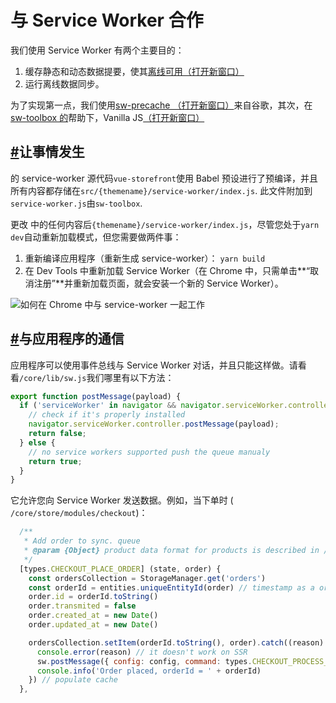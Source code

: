 # 与 Service Worker 合作

我们使用 Service Worker 有两个主要目的：

1. 缓存静态和动态数据提要，使其[离线可用（打开新窗口）](https://developers.google.com/web/fundamentals/primers/service-workers/)
2. 运行离线数据同步。

为了实现第一点，我们使用[sw-precache （打开新窗口）](https://github.com/GoogleChromeLabs/sw-precache)来自谷歌，其次，在[sw-toolbox 的](https://www.google.pl/search?q=sw-toolbox&oq=sw-toolbox&aqs=chrome..69i57j69i60l3j0l2.1529j0j4&sourceid=chrome&ie=UTF-8)帮助下，Vanilla JS[（打开新窗口）](https://www.google.pl/search?q=sw-toolbox&oq=sw-toolbox&aqs=chrome..69i57j69i60l3j0l2.1529j0j4&sourceid=chrome&ie=UTF-8)

## [#](https://docs.vuestorefront.io/v1/guide/core-themes/service-workers.html#making-things-happen)让事情发生

的 service-worker 源代码`vue-storefront`使用 Babel 预设进行了预编译，并且所有内容都存储在`src/{themename}/service-worker/index.js`. 此文件附加到`service-worker.js`由`sw-toolbox`.

更改 中的任何内容后`{themename}/service-worker/index.js`，尽管您处于`yarn dev`自动重新加载模式，但您需要做两件事：

1. 重新编译应用程序（重新生成 service-worker）： `yarn build`
2. 在 Dev Tools 中重新加载 Service Worker（在 Chrome 中，只需单击**“取消注册”**并重新加载页面，就会安装一个新的 Service Worker）。

![如何在 Chrome 中与 service-worker 一起工作](https://docs.vuestorefront.io/v1/assets/img/chrome-dev-console.3c88272d.png)

## [#](https://docs.vuestorefront.io/v1/guide/core-themes/service-workers.html#communication-with-the-app)与应用程序的通信

应用程序可以使用事件总线与 Service Worker 对话，并且只能这样做。请看看`/core/lib/sw.js`我们哪里有以下方法：

```js
export function postMessage(payload) {
  if ('serviceWorker' in navigator && navigator.serviceWorker.controller) {
    // check if it's properly installed
    navigator.serviceWorker.controller.postMessage(payload);
    return false;
  } else {
    // no service workers supported push the queue manualy
    return true;
  }
}
```

它允许您向 Service Worker 发送数据。例如，当下单时 ( `/core/store/modules/checkout`)：

```js
  /**
   * Add order to sync. queue
   * @param {Object} product data format for products is described in /doc/ElasticSearch data formats.md
   */
  [types.CHECKOUT_PLACE_ORDER] (state, order) {
    const ordersCollection = StorageManager.get('orders')
    const orderId = entities.uniqueEntityId(order) // timestamp as a order id is not the best we can do but it's enough
    order.id = orderId.toString()
    order.transmited = false
    order.created_at = new Date()
    order.updated_at = new Date()

    ordersCollection.setItem(orderId.toString(), order).catch((reason) => {
      console.error(reason) // it doesn't work on SSR
      sw.postMessage({ config: config, command: types.CHECKOUT_PROCESS_QUEUE }) // process checkout queue
      console.info('Order placed, orderId = ' + orderId)
    }) // populate cache
  },
```